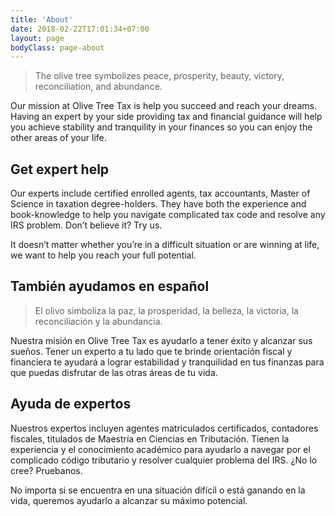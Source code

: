 ```yaml
---
title: 'About'
date: 2018-02-22T17:01:34+07:00
layout: page
bodyClass: page-about
---
```


> The olive tree symbolizes peace, prosperity, beauty, victory, reconciliation, and abundance.

Our mission at Olive Tree Tax is help you succeed and reach your dreams. 
Having an expert by your side providing tax and financial guidance will help you achieve stability and tranquility in your finances so you can enjoy the other areas of your life. 

## Get expert help

Our experts include certified enrolled agents, tax accountants, Master of Science in taxation degree-holders.
They have both the experience and book-knowledge to help you navigate complicated tax code and resolve any IRS problem. 
Don’t believe it? 
Try us.  

It doesn’t matter whether you’re in a difficult situation or are winning at life, we want to help you reach your full potential.  

## También ayudamos en español

> El olivo simboliza la paz, la prosperidad, la belleza, la victoria, la reconciliación y la abundancia.

Nuestra misión en Olive Tree Tax es ayudarlo a tener éxito y alcanzar sus sueños.
Tener un experto a tu lado que te brinde orientación fiscal y financiera te ayudará a lograr estabilidad y tranquilidad en tus finanzas para que puedas disfrutar de las otras áreas de tu vida.

## Ayuda de expertos

Nuestros expertos incluyen agentes matriculados certificados, contadores fiscales, titulados de Maestría en Ciencias en Tributación. 
Tienen la experiencia y el conocimiento académico para ayudarlo a navegar por el complicado código tributario y resolver cualquier problema del IRS. 
¿No lo cree? 
Pruebanos.

No importa si se encuentra en una situación difícil o está ganando en la vida, queremos ayudarlo a alcanzar su máximo potencial.
